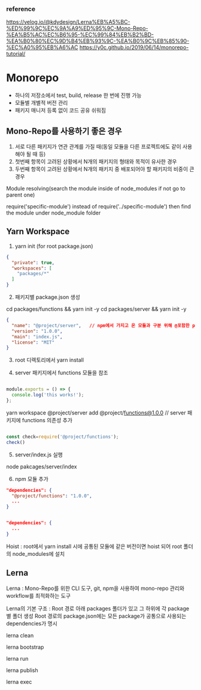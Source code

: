 ### reference  
https://velog.io/@kdydesign/Lerna%EB%A5%BC-%ED%99%9C%EC%9A%A9%ED%95%9C-Mono-Repo-%EA%B5%AC%EC%B6%95-%EC%99%84%EB%B2%BD-%EA%B0%80%EC%9D%B4%EB%93%9C-%EA%B0%9C%EB%85%90-%EC%A0%95%EB%A6%AC
https://y0c.github.io/2019/06/14/monorepo-tutorial/

# Monorepo

- 하나의 저장소에서 test, build, release 한 번에 진행 가능
- 모듈별 개별적 버전 관리
- 패키지 매니저 등록 없이 코드 공유 쉬워짐


## Mono-Repo를 사용하기 좋은 경우

1. 서로 다른 패키지가 연관 관계를 가질 때(동일 모듈을 다른 프로젝트에도 같이 사용해야 될 때 등)
2. 첫번째 항목이 고려된 상황에서 N개의 패키지의 형태와 목적이 유사한 경우
3. 두번째 항목이 고려된 상황에서 N개의 패키지 중 배포되어야 할 패키지의 비중이 큰 경우


Module resolving(search the module inside of node_modules if not go to parent one)

require('specific-module') instead of require('../specific-module') then find the module under node_module folder


## Yarn Workspace

1. yarn init  (for root package.json)

``` package.json
{
  "private": true,   
  "workspaces": [
    "packages/*"
  ]	
}
```

2. 패키지별 package.json 생성

cd packages/functions && yarn init -y
cd packages/server && yarn init -y

``` server/package.json
{
  "name": "@project/server",   // npm에서 가지고 온 모듈과 구분 위해 @포함한 prefix 사용 
  "version": "1.0.0",
  "main": "index.js",
  "license": "MIT"
}
```

3. root 디렉토리에서 yarn install

4. server 패키지에서 functions 모듈을 참조

```packages/functions/index.js

module.exports = () => {
  console.log('this works!');
};
```

yarn workspace @project/server add @project/functions@1.0.0  // server 패키지에 functions 의존성 추가


``` packages/server/index.js

const check=require('@project/functions');
check()
```

5. server/index.js 실행

node pakcages/server/index

6. npm 모듈 추가


``` packages/server/package.json
"dependencies": {
  "@project/functions": "1.0.0",
  ...
}
```

```packages/functions/package.json

"dependencies": {
  ...
}
```
Hoist : root에서 yarn install 시에 공통된 모듈에 같은 버전이면 hoist 되어 root 폴더의 node_modules에 설치


## Lerna

Lerna : Mono-Repo를 위한 CLI 도구, git, npm을 사용하여 mono-repo 관리와 workflow를 최적화하는 도구

Lerna의 기본 구조 : Root 경로 아래 packages 폴더가 있고 그 하위에 각 package 별 폴더 생성
                 Root 경로의 package.json에는 모든 package가 공통으로 사용되는 dependencies가 명시


lerna clean

lerna bootstrap

lerna run

lerna publish

lerna exec


